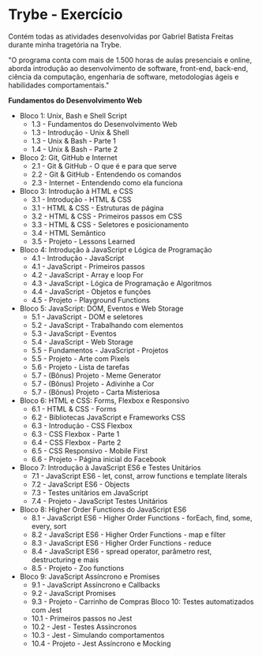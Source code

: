 # Trybe - Exercício

  Contém todas as atividades desenvolvidas por Gabriel Batista Freitas durante minha tragetória na Trybe.

"O programa conta com mais de 1.500 horas de aulas presenciais e online, aborda introdução ao desenvolvimento de software, front-end, back-end, ciência da computação, engenharia de software, metodologias ágeis e habilidades comportamentais."

  **Fundamentos do Desenvolvimento Web**
  
* Bloco 1: Unix, Bash e Shell Script
  * 1.3 - Fundamentos do Desenvolvimento Web
  * 1.3 - Introdução - Unix & Shell
  * 1.3 - Unix & Bash - Parte 1
  * 1.4 - Unix & Bash - Parte 2
* Bloco 2: Git, GitHub e Internet
  * 2.1 - Git & GitHub - O que é e para que serve
  * 2.2 - Git & GitHub - Entendendo os comandos
  * 2.3 - Internet - Entendendo como ela funciona
* Bloco 3: Introdução à HTML e CSS
  * 3.1 - Introdução - HTML & CSS
  * 3.1 - HTML & CSS - Estruturas de página
  * 3.2 - HTML & CSS - Primeiros passos em CSS
  * 3.3 - HTML & CSS - Seletores e posicionamento
  * 3.4 - HTML Semântico
  * 3.5 - Projeto - Lessons Learned
* Bloco 4: Introdução à JavaScript e Lógica de Programação
  * 4.1 - Introdução - JavaScript
  * 4.1 - JavaScript - Primeiros passos
  * 4.2 - JavaScript - Array e loop For
  * 4.3 - JavaScript - Lógica de Programação e Algoritmos
  * 4.4 - JavaScript - Objetos e funções
  * 4.5 - Projeto - Playground Functions
* Bloco 5: JavaScript: DOM, Eventos e Web Storage
  * 5.1 - JavaScript - DOM e seletores
  * 5.2 - JavaScript - Trabalhando com elementos
  * 5.3 - JavaScript - Eventos
  * 5.4 - JavaScript - Web Storage
  * 5.5 - Fundamentos - JavaScript - Projetos
  * 5.5 - Projeto - Arte com Pixels
  * 5.6 - Projeto - Lista de tarefas
  * 5.7 - (Bônus) Projeto - Meme Generator
  * 5.7 - (Bônus) Projeto - Adivinhe a Cor
  * 5.7 - (Bônus) Projeto - Carta Misteriosa
* Bloco 6: HTML e CSS: Forms, Flexbox e Responsivo
  * 6.1 - HTML & CSS - Forms
  * 6.2 - Bibliotecas JavaScript e Frameworks CSS
  * 6.3 - Introdução - CSS Flexbox
  * 6.3 - CSS Flexbox - Parte 1
  * 6.4 - CSS Flexbox - Parte 2
  * 6.5 - CSS Responsivo - Mobile First
  * 6.6 - Projeto - Página inicial do Facebook
* Bloco 7: Introdução à JavaScript ES6 e Testes Unitários
  * 7.1 - JavaScript ES6 - let, const, arrow functions e template literals
  * 7.2 - JavaScript ES6 - Objects
  * 7.3 - Testes unitários em JavaScript
  * 7.4 - Projeto - JavaScript Testes Unitários
* Bloco 8: Higher Order Functions do JavaScript ES6
  * 8.1 - JavaScript ES6 - Higher Order Functions - forEach, find, some, every, sort
  * 8.2 - JavaScript ES6 - Higher Order Functions - map e filter
  * 8.3 - JavaScript ES6 - Higher Order Functions - reduce
  * 8.4 - JavaScript ES6 - spread operator, parâmetro rest, destructuring e mais
  * 8.5 - Projeto - Zoo functions
* Bloco 9: JavaScript Assíncrono e Promises
  * 9.1 - JavaScript Assíncrono e Callbacks
  * 9.2 - JavaScript Promises
  * 9.3 - Projeto - Carrinho de Compras
Bloco 10: Testes automatizados com Jest
  * 10.1 - Primeiros passos no Jest
  * 10.2 - Jest - Testes Assíncronos
  * 10.3 - Jest - Simulando comportamentos
  * 10.4 - Projeto - Jest Assíncrono e Mocking
